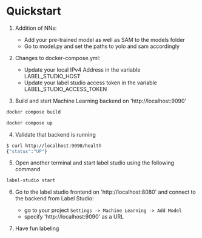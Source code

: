 # Quickstart

1. Addition of NNs:
   - Add your pre-trained model as well as SAM to the models folder
   - Go to model.py and set the paths to yolo and sam accordingly 

2. Changes to docker-compose.yml:
   - Update your local IPv4 Address in the variable LABEL_STUDIO_HOST
   - Update your label studio access token in the variable LABEL_STUDIO_ACCESS_TOKEN

3. Build and start Machine Learning backend on 'http://localhost:9090'

```bash
docker compose build
```

```bash
docker compose up
```

4. Validate that backend is running

```bash
$ curl http://localhost:9090/health
{"status":"UP"}
```

5. Open another terminal and start label studio using the following command

```bash
label-studio start
```

6. Go to the label studio frontend on 'http://localhost:8080' and connect to the backend from Label Studio:
    - go to your project `Settings -> Machine Learning -> Add Model`
    - specify 'http://localhost:9090' as a URL

8. Have fun labeling
